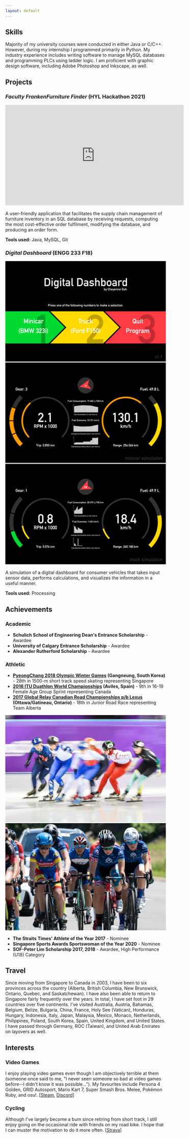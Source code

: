```yaml
---
layout: default
---
```


## Skills
Majority of my university courses were conducted in either Java or C/C++. However, during my internship I programmed primarily in Python. My industry experience includes writing software to manage MySQL databases and programming PLCs using ladder logic. I am proficient with graphic design software, including Adobe Photoshop and Inkscape, as well.

## Projects

### *Faculty FrankenFurniture Finder* (HYL Hackathon 2021)

<div class="videoWrapper">
<iframe width="560" height="315" src="https://www.youtube.com/embed/Wybm1jC9huU" title="YouTube video player" frameborder="0" allow="accelerometer; autoplay; clipboard-write; encrypted-media; gyroscope; picture-in-picture" allowfullscreen></iframe>
</div>

A user-friendly application that facilitates the supply chain management of furniture inventory in an SQL database by receiving requests, computing the most cost-effective order fulfilment, modifying the database, and producing an order form.

**Tools used:** Java, MySQL, Git

### *Digital Dashboard* (ENGG 233 F18)

<div class ="digitalDashboardSlide">
<img src="/assets/images/digitaldashboard1.png">
<img src="/assets/images/digitaldashboard2.png">
<img src="/assets/images/digitaldashboard3.png">
</div>

A simulation of a digital dashboard for consumer vehicles that takes input sensor data, performs calculations, and visualizes the information in a useful manner.

**Tools used:** Processing

## Achievements

### Academic

- **Schulich School of Engineering Dean's Entrance Scholarship** - Awardee
- **University of Calgary Entrance Scholarship** - Awardee
- **Alexander Rutherford Scholarship** - Awardee

### Athletic

- **[PyeongChang 2018 Olympic Winter Games](https://olympics.com/en/olympic-games/pyeongchang-2018/results/short-track/ladies-1500m) (Gangneung, South Korea)** - 28th in 1500-m short track speed skating representing Singapore
- **[2016 ITU Duathlon World Championships](https://www.triathlon.org/results/result/2016_aviles_itu_duathlon_world_championships/281061) (Aviles, Spain)** - 9th in 16-19 Female Age Group Sprint representing Canada
- **[2017 Global Relay Canadian Road Championships p/b Lexus](https://www.rsstiming.com/Resultats/2017RoadCanChamp/C07-Road-R-JRW.pdf) (Ottawa/Gatineau, Ontario)** - 18th in Junior Road Race representing Team Alberta

<div class ="athleticSlide">
<img src="/assets/images/shorttrack.jpg">
<img src="/assets/images/road.jpg">
</div>

- **The Straits Times' Athlete of the Year 2017** - Nominee
- **Singapore Sports Awards Sportswoman of the Year 2020** - Nominee
- **SOF-Peter Lim Scholarship 2017, 2018** - Awardee, High Performance (U18) Category

## Travel

Since moving from Singapore to Canada in 2003, I have been to six provinces across the country (Alberta, British Columbia, New Brunswick, Ontario, Quebec, and Saskatchewan). I have also been able to return to Singapore fairly frequently over the years. In total, I have set foot in 29 countries over five continents. I've visited Australia, Austria, Bahamas, Belgium, Belize, Bulgaria, China, France, Holy See (Vatican), Honduras, Hungary, Indonesia, Italy, Japan, Malaysia, Mexico, Monaco, Netherlands, Philippines, Poland, South Korea, Spain, United Kingdom, and United States. I have passed through Germany, ROC (Taiwan), and United Arab Emirates on layovers as well.

## Interests

### Video Games

I enjoy playing video games even though I am objectively terrible at them (someone once said to me, "I never seen someone so bad at video games before--I didn't know it was possible..."). My favourites include Persona 4 Golden, GRID Autosport, Mario Kart 7, Super Smash Bros. Melee, Pokémon Ruby, and osu!. [[Steam](https://steamcommunity.com/profiles/76561198216791821/), [Discord](https://discordapp.com/users/628005941534523396/)]

### Cycling

Although I've largely become a bum since retiring from short track, I still enjoy going on the occasional ride with friends on my road bike. I hope that I can muster the motivation to do it more often. [[Strava](https://www.strava.com/athletes/5494530)]